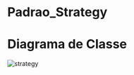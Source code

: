 # Padrao_Strategy

# Diagrama de Classe

![strategy](https://github.com/Tathia-Lima/Padrao_Strategy/assets/80372910/c5c1d19a-89c7-4346-8bce-cf33f301c53a)
